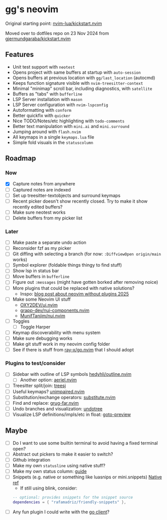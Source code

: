 # gg's neovim

Original starting point: [nvim-lua/kickstart.nvim](https://github.com/nvim-lua/kickstart.nvim)

Moved over to dotfiles repo on 23 Nov 2024 from [gjermundgaraba/kickstart.nvim](https://github.com/gjermundgaraba/kickstart.nvim)

## Features

- Unit test support with `neotest`
- Opens project with same buffers at startup with `auto-session`
- Opens buffers at previous location with `gg/last_location` (autocmd)
- Keeps function signature visible with `nvim-treesitter-context`
- Minimal "minimap" scroll bar, including diagnostics, with `satellite`
- Buffers as "tabs" with `bufferline`
- LSP Server installation with `mason`
- LSP Server configuration with `nvim-lspconfig`
- Autoformatting with `conform`
- Better quickfix with `quicker`
- Nice TODO/Notes/etc highlighting with `todo-comments`
- Better text manipulation with `mini.ai` and `mini.surround`
- Jumping around with `flash.nvim`
- All keymaps in a single `keymaps.lua` file
- Simple fold visuals in the `statuscolumn`

## Roadmap
### Now

- [x] Capture notes from anywhere
- [ ] Captured notes are indexed
- [ ] Set up treesitter-textobjects and surround keymaps
- [ ] Recent picker doesn't show recently closed. Try to make it show recently edited buffers?
- [ ] Make sure neotest works
- [ ] Delete buffers from my picker list

### Later

- [ ] Make paste a separate undo action
- [ ] Reconsider fzf as my picker
- [ ] Git diffing with selecting a branch (for now: `:DiffviewOpen origin/main` works)
- [ ] Symbol explorer (foldable things thingy to find stuff)
- [ ] Show lsp in status bar
- [ ] Move buffers in `bufferline`
- [ ] Figure out `:messages` (might have gotten borked after removing noice)
- [ ] More plugins that could be replaced with native solutions? 
    - Inspo: [blog post about neovim without plugins 2025](https://boltless.me/posts/neovim-config-without-plugins-2025/)
- [ ] Make some Neovim UI stuff 
    - [OXY2DEV/ui.nvim](https://github.com/OXY2DEV/ui.nvim)
    - [grapp-dev/nui-components.nvim](https://github.com/grapp-dev/nui-components.nvim)
    - [MunifTanjim/nui.nvim](https://github.com/MunifTanjim/nui.nvim)
- [ ] Toggles
    - [ ] Toggle Harper
- [ ] Keymap discoverability with menu system
- [ ] Make sure debugging works
- [ ] Make git stuff work in my neovim config folder
- [ ] See if there is stuff from [ray-x/go.nvim](https://github.com/ray-x/go.nvim) that I should adopt

### Plugins to test/consider

- [ ] Sidebar with outline of LSP symbols [hedyhli/outline.nvim](https://github.com/hedyhli/outline.nvim)
    - [ ] Another option: [aeriel.nvim](https://github.com/stevearc/aerial.nvim)
- [ ] Treesitter split/join: [treesj](https://github.com/Wansmer/treesj)
- [ ] Useful keymaps? [unimpaired.nvim](https://github.com/tummetott/unimpaired.nvim)
- [ ] Substitution/exchange operators: [substitute.nvim](https://github.com/gbprod/substitute.nvim)
- [ ] Find and replace: [grug-far.nvim](https://github.com/MagicDuck/grug-far.nvim)
- [ ] Undo branches and visualization: [undotree](https://github.com/mbbill/undotree)
- [ ] Visualize LSP definitions/impls/etc in float: [goto-preview](https://github.com/rmagatti/goto-preview)

## Maybe

- [ ] Do I want to use some builtin terminal to avoid having a fixed terminal open?
- [ ] Abstract out pickers to make it easier to switch?
- [ ] Github integration
- [ ] Make my own `statusline` using native stuff?
- [ ] Make my own status column: [guide](https://www.reddit.com/r/neovim/comments/1djjc6q/statuscolumn_a_beginers_guide/)
- [ ] Snippets (e.g. native or something like luasnips or mini.snippets) [Native ref](https://www.reddit.com/r/neovim/comments/1cxfhom/builtin_snippets_so_good_i_removed_luasnip/)
    - If still using blink, consider: 
    ```lua
    -- optional: provides snippets for the snippet source
    dependencies = { "rafamadriz/friendly-snippets" },
    ```
- [ ] Any fun plugin I could write with the [go client](https://github.com/neovim/go-client)?
